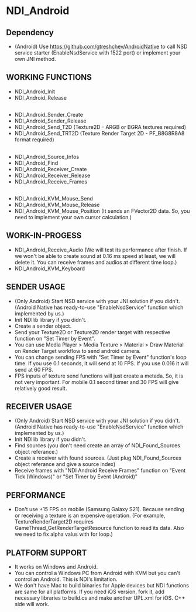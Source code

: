# NDI_Android

## Dependency
* (Android) Use https://github.com/gtreshchev/AndroidNative to call NSD service starter (EnableNsdService with 1522 port) or implement your own JNI method.

## WORKING FUNCTIONS
* NDI_Android_Init
* NDI_Android_Release
##
* NDI_Android_Sender_Create
* NDI_Android_Sender_Release
* NDI_Android_Send_T2D (Texture2D - ARGB or BGRA textures required)
* NDI_Android_Send_TRT2D (Texture Render Target 2D - PF_B8G8R8A8 format required)
##
* NDI_Android_Source_Infos
* NDI_Android_Find
* NDI_Android_Receiver_Create
* NDI_Android_Receiver_Release
* NDI_Android_Receive_Frames
##
* NDI_Android_KVM_Mouse_Send
* NDI_Android_KVM_Mouse_Release
* NDI_Android_KVM_Mouse_Position (It sends an FVector2D data. So, you need to implement your own cursor calculation.)

## WORK-IN-PROGESS
* NDI_Android_Receive_Audio (We will test its performance after finish. If we won't be able to create sound at 0.16 ms speed at least, we will delete it. You can receive frames and audios at different time loop.)
* NDI_Android_KVM_Keyboard

## SENDER USAGE
* (Only Android) Start NSD service with your JNI solution if you didn't. (Android Native has ready-to-use "EnableNsdService" function which implemented by us.)
* Init NDIlib library if you didn't.
* Create a sender object.
* Send your Texture2D or Texture2D render target with respective function on "Set Timer by Event".
* You can use Media Player > Media Texture > Material > Draw Material on Render Target workflow to send android camera.
* You can change sending FPS with "Set Timer by Event" function's loop time. If you use 0.1 seconds, it will send at 10 FPS. If you use 0.016 it will send at 60 FPS.
* FPS inputs of texture send functions will just create a metada. So, it is not very important. For mobile 0.1 second timer and 30 FPS will give relatively good result.

## RECEIVER USAGE
* (Only Android) Start NSD service with your JNI solution if you didn't. (Android Native has ready-to-use "EnableNsdService" function which implemented by us.)
* Init NDIlib library if you didn't.
* Find sources (you don't need create an array of NDI_Found_Sources object referance.)
* Create a receiver with found sources. (Just plug NDI_Found_Sources object referance and give a source index)
* Receive frames with "NDI Android Receive Frames" function on "Event Tick (Windows)" or "Set Timer by Event (Android)"

## PERFORMANCE
* Don't use +15 FPS on mobile (Samsung Galaxy S21). Because sending or receiving a texture is an expensive operation. (For example, TextureRenderTarget2D requires GameThread_GetRenderTargetResource function to read its data. Also we need to fix alpha valus with for loop.)

## PLATFORM SUPPORT
* It works on Windows and Android.
* You can control a Windows PC from Android with KVM but you can't control an Android. This is NDI's limitation.
* We don't have Mac to build binaries for Apple devices but NDI functions are same for all platforms. If you need iOS version, fork it, add necessary libraries to build.cs and make another UPL.xml for iOS. C++ side will work.
